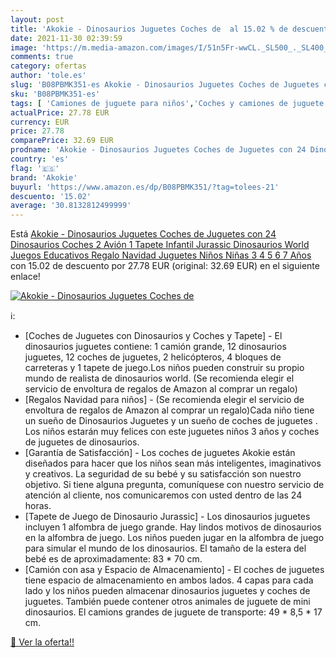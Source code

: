 ```yaml
---
layout: post
title: 'Akokie - Dinosaurios Juguetes Coches de  al 15.02 % de descuento'
date: 2021-11-30 02:39:59
image: 'https://m.media-amazon.com/images/I/51n5Fr-wwCL._SL500_._SL400_.jpg'
comments: true
category: ofertas
author: 'tole.es'
slug: 'B08PBMK351-es Akokie - Dinosaurios Juguetes Coches de Juguetes con 24...'
sku: 'B08PBMK351-es'
tags: [ 'Camiones de juguete para niños','Coches y camiones de juguete','Figuras de dinosaurios y criaturas prehistóricas de juguete para niños','Juguetes','Juguetes y juegos','Muñecos y figuras','Vehículos de juguete para niños','akokie','navidad', ]
actualPrice: 27.78 EUR
currency: EUR
price: 27.78
comparePrice: 32.69 EUR
prodname: 'Akokie - Dinosaurios Juguetes Coches de Juguetes con 24 Dinosaurios Coches 2 Avión 1 Tapete Infantil Jurassic Dinosaurios World Juegos Educativos Regalo Navidad Juguetes Niños Niñas 3 4 5 6 7 Años'
country: 'es'
flag: '🇪🇸'
brand: 'Akokie'
buyurl: 'https://www.amazon.es/dp/B08PBMK351/?tag=tolees-21'
descuento: '15.02'
average: '30.8132812499999'
---
```


Está [Akokie - Dinosaurios Juguetes Coches de Juguetes con 24 Dinosaurios Coches 2 Avión 1 Tapete Infantil Jurassic Dinosaurios World Juegos Educativos Regalo Navidad Juguetes Niños Niñas 3 4 5 6 7 Años](https://www.amazon.es/dp/B08PBMK351/?tag=tolees-21) con 15.02 de descuento por 27.78 EUR (original: 32.69 EUR) en el siguiente enlace!

[![Akokie - Dinosaurios Juguetes Coches de ](https://m.media-amazon.com/images/I/51n5Fr-wwCL._SL500_._SL400_.jpg)](https://www.amazon.es/dp/B08PBMK351/?tag=tolees-21)

ℹ️:

- [Coches de Juguetes con Dinosaurios y Coches y Tapete] - El dinosaurios juguetes contiene: 1 camión grande, 12 dinosaurios juguetes, 12 coches de juguetes, 2 helicópteros, 4 bloques de carreteras y 1 tapete de juego.Los niños pueden construir su propio mundo de realista de dinosaurios world. (Se recomienda elegir el servicio de envoltura de regalos de Amazon al comprar un regalo)
- [Regalos Navidad para niños] - (Se recomienda elegir el servicio de envoltura de regalos de Amazon al comprar un regalo)Cada niño tiene un sueño de Dinosaurios Juguetes y un sueño de coches de juguetes . Los niños estarán muy felices con este juguetes niños 3 años y coches de juguetes de dinosaurios.
- [Garantía de Satisfacción] - Los coches de juguetes Akokie están diseñados para hacer que los niños sean más inteligentes, imaginativos y creativos. La seguridad de su bebé y su satisfacción son nuestro objetivo. Si tiene alguna pregunta, comuníquese con nuestro servicio de atención al cliente, nos comunicaremos con usted dentro de las 24 horas.
- [Tapete de Juego de Dinosaurio Jurassic] - Los dinosaurios juguetes incluyen 1 alfombra de juego grande. Hay lindos motivos de dinosaurios en la alfombra de juego. Los niños pueden jugar en la alfombra de juego para simular el mundo de los dinosaurios. El tamaño de la estera del bebé es de aproximadamente: 83 * 70 cm.
- [Camión con asa y Espacio de Almacenamiento] - El coches de juguetes tiene espacio de almacenamiento en ambos lados. 4 capas para cada lado y los niños pueden almacenar dinosaurios juguetes y coches de juguetes. También puede contener otros animales de juguete de mini dinosaurios. El camions grandes de juguete de transporte: 49 * 8,5 * 17 cm.

[🛒 Ver la oferta!!](https://www.amazon.es/dp/B08PBMK351/?tag=tolees-21)
